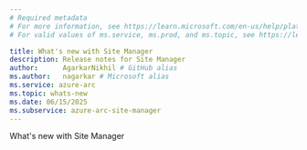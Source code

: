 ```yaml
---
# Required metadata
# For more information, see https://learn.microsoft.com/en-us/help/platform/learn-editor-add-metadata
# For valid values of ms.service, ms.prod, and ms.topic, see https://learn.microsoft.com/en-us/help/platform/metadata-taxonomies

title: What's new with Site Manager
description: Release notes for Site Manager
author:      AgarkarNikhil # GitHub alias
ms.author:   nagarkar # Microsoft alias
ms.service: azure-arc
ms.topic: whats-new
ms.date: 06/15/2025
ms.subservice: azure-arc-site-manager
---
```


What's new with Site Manager